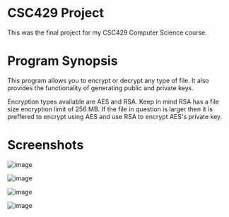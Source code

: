 # CSC429 Project
This was the final project for my CSC429 Computer Science course.
# Program Synopsis
This program allows you to encrypt or decrypt any type of file. It also provides the functionality of generating public and private keys.

Encryption types available are AES and RSA. Keep in mind RSA has a file size encryption limit of 256 MB. If the file in question is larger then it is preffered to encrypt using AES and use RSA to encrypt AES's private key.

# Screenshots
![image](https://github.com/Kalal0/File_Encrypter-Decrypter/assets/109832303/1707628e-f1d7-4bf5-a2cf-d4cff3fcbfc0)


![image](https://github.com/Kalal0/File_Encrypter-Decrypter/assets/109832303/14ff919f-0998-4c1e-8b34-e7556dc4fdbe)


![image](https://github.com/Kalal0/File_Encrypter-Decrypter/assets/109832303/0e3c892d-106b-4525-a7ae-e7a6898ac09a)


![image](https://github.com/Kalal0/File_Encrypter-Decrypter/assets/109832303/a1aa1cee-4056-4262-8562-4645ba6e8224)

